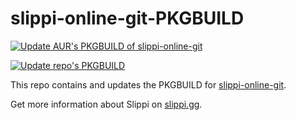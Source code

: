 # slippi-online-git-PKGBUILD

[![Update AUR's PKGBUILD of slippi-online-git](https://github.com/HamletDuFromage/slippi-online-git-PKGBUILD/actions/workflows/update_aur.yml/badge.svg)](https://github.com/HamletDuFromage/slippi-online-git-PKGBUILD/actions/workflows/update_aur.yml)

[![Update repo's PKGBUILD](https://github.com/HamletDuFromage/slippi-online-git-PKGBUILD/actions/workflows/update_repo.yml/badge.svg)](https://github.com/HamletDuFromage/slippi-online-git-PKGBUILD/actions/workflows/update_repo.yml)

This repo contains and updates the PKGBUILD for [slippi-online-git](https://aur.archlinux.org/packages/slippi-online-git/).

Get more information about Slippi on [slippi.gg](https://slippi.gg/).